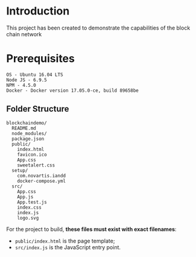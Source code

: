 # Introduction

This project has been created to demonstrate the capabilities of the block chain network

# Prerequisites

```
OS - Ubuntu 16.04 LTS
Node JS - 6.9.5
NPM - 4.5.0
Docker - Docker version 17.05.0-ce, build 89658be
```

## Folder Structure


```
blockchaindemo/
  README.md
  node_modules/
  package.json
  public/
    index.html
    favicon.ico
    App.css
    sweetalert.css
  setup/
    com.novartis.iandd
    docker-compose.yml
  src/
    App.css
    App.js
    App.test.js
    index.css
    index.js
    logo.svg
```

For the project to build, **these files must exist with exact filenames**:

* `public/index.html` is the page template;
* `src/index.js` is the JavaScript entry point.

